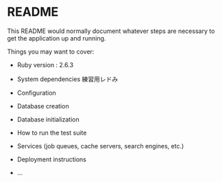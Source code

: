 # README

This README would normally document whatever steps are necessary to get the
application up and running.

Things you may want to cover:

* Ruby version : 2.6.3

* System dependencies
練習用レドみ
* Configuration

* Database creation

* Database initialization

* How to run the test suite

* Services (job queues, cache servers, search engines, etc.)

* Deployment instructions

* ...
